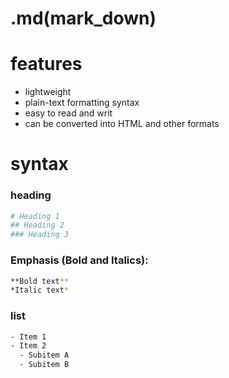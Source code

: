 # .md(mark_down)

# features

- lightweight
- plain-text formatting syntax
- easy to read and writ
- can be converted into HTML and other formats

# syntax

### heading

```bash
# Heading 1
## Heading 2
### Heading 3
```

### **Emphasis (Bold and Italics):**

```bash
**Bold text**
*Italic text*
```

### list

```bash
- Item 1
- Item 2
  - Subitem A
  - Subitem B
```